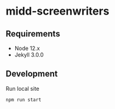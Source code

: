 # midd-screenwriters

## Requirements

- Node 12.x
- Jekyll 3.0.0

## Development

Run local site

```bash
npm run start
```
